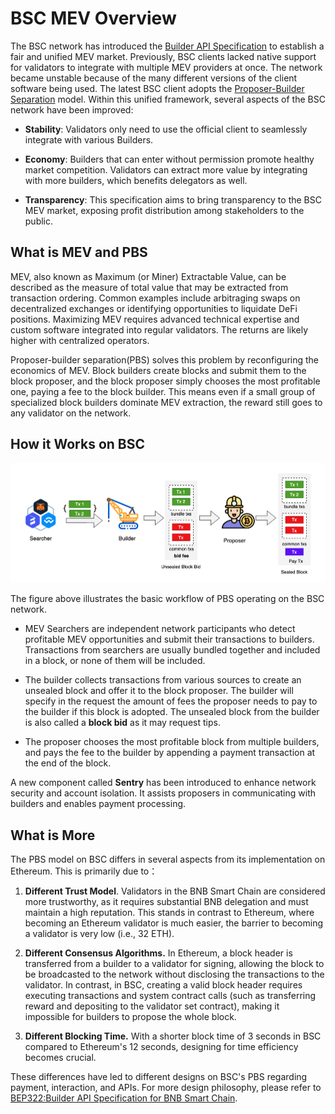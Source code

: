 # BSC MEV Overview

The BSC network has introduced the [Builder API
Specification](https://github.com/bnb-chain/BEPs/blob/master/BEPs/BEP322.md)
to establish a fair and unified MEV market. Previously, BSC clients
lacked native support for validators to integrate with multiple MEV
providers at once. The network became unstable because of the many
different versions of the client software being used. The latest BSC
client adopts the [Proposer-Builder Separation](https://ethereum.org/en/roadmap/pbs/) model.
Within this unified framework, several aspects of the BSC network have
been improved:

- **Stability**: Validators only need to use the official client to seamlessly integrate with various Builders.

- **Economy**: Builders that can enter without permission promote healthy market competition. Validators can extract
  more value by integrating with more builders, which benefits delegators as well.

- **Transparency**: This specification aims to bring transparency to the BSC MEV market, exposing profit distribution
  among stakeholders to the public.

## What is MEV and PBS

MEV, also known as Maximum (or Miner) Extractable Value, can be
described as the measure of total value that may be extracted from
transaction ordering. Common examples include arbitraging swaps on
decentralized exchanges or identifying opportunities to liquidate DeFi
positions. Maximizing MEV requires advanced technical expertise and
custom software integrated into regular validators. The returns are
likely higher with centralized operators.

Proposer-builder separation(PBS) solves this problem by reconfiguring
the economics of MEV. Block builders create blocks and submit them to
the block proposer, and the block proposer simply chooses the most
profitable one, paying a fee to the block builder. This means even if a
small group of specialized block builders dominate MEV extraction, the
reward still goes to any validator on the network.

## How it Works on BSC

![MEV on BSC](../../img/mev/mev-overview.png)

The figure above illustrates the basic workflow of PBS operating on the
BSC network.

- MEV Searchers are independent network participants who detect
  profitable MEV opportunities and submit their transactions to
  builders. Transactions from searchers are usually bundled together
  and included in a block, or none of them will be included.

- The builder collects transactions from various sources to create an
  unsealed block and offer it to the block proposer. The builder
  will specify in the request the amount of fees the proposer needs
  to pay to the builder if this block is adopted. The unsealed block
  from the builder is also called a **block bid** as it may request
  tips.

- The proposer chooses the most profitable block from multiple
  builders, and pays the fee to the builder by appending a payment
  transaction at the end of the block.

A new component called **Sentry** has been introduced to enhance
network security and account isolation. It assists proposers in
communicating with builders and enables payment processing.

## What is More

The PBS model on BSC differs in several aspects from its implementation
on Ethereum. This is primarily due to：

1. **Different Trust Model**. Validators in the BNB Smart Chain are
   considered more trustworthy, as it requires substantial BNB
   delegation and must maintain a high reputation. This stands in
   contrast to Ethereum, where becoming an Ethereum validator is much
   easier, the barrier to becoming a validator is very low (i.e., 32
   ETH).

2. **Different Consensus Algorithms.** In Ethereum, a block header is
   transferred from a builder to a validator for signing, allowing
   the block to be broadcasted to the network without disclosing the
   transactions to the validator. In contrast, in BSC, creating a
   valid block header requires executing transactions and system
   contract calls (such as transferring reward and depositing to the
   validator set contract), making it impossible for builders to
   propose the whole block.

3. **Different Blocking Time.** With a shorter block time of 3 seconds
   in BSC compared to Ethereum's 12 seconds, designing for time
   efficiency becomes crucial.

These differences have led to different designs on BSC's PBS regarding
payment, interaction, and APIs. For more design philosophy, please refer
to [BEP322:Builder API Specification for BNB Smart Chain](https://github.com/bnb-chain/BEPs/blob/master/BEPs/BEP322.md).
